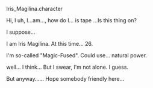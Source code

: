 Iris_Magilina.character

Hi, I uh, I…am…, how do I... is tape 
…Is this thing on?

I suppose…

I am Iris Magilina.
At this time… 26.

I'm so-called "Magic-Fused". Could use… natural power.

well… I think… 
But I swear, I'm not alone. I guess.

But anyway…… Hope somebody friendly here…